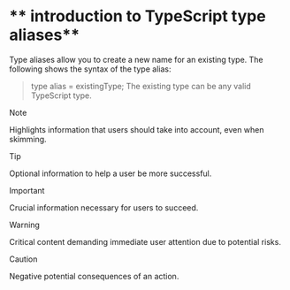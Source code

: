 # ** introduction to TypeScript type aliases**
Type aliases allow you to create a new name for an existing type. The following shows the syntax of the type alias:

> type alias = existingType;
The existing type can be any valid TypeScript type.

> [!NOTE] 
> Highlights information that users should take into account, even when skimming.

> [!TIP]
> Optional information to help a user be more successful.

> [!IMPORTANT]
> Crucial information necessary for users to succeed.

> [!WARNING]
> Critical content demanding immediate user attention due to potential risks.

> [!CAUTION]
> Negative potential consequences of an action.
